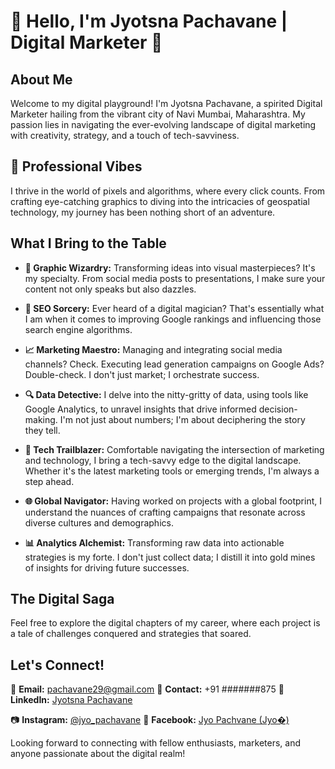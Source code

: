 # 👋 Hello, I'm Jyotsna Pachavane | Digital Marketer 🚀

## About Me

Welcome to my digital playground! I'm Jyotsna Pachavane, a spirited Digital Marketer hailing from the vibrant city of Navi Mumbai, Maharashtra. My passion lies in navigating the ever-evolving landscape of digital marketing with creativity, strategy, and a touch of tech-savviness.

## 💼 Professional Vibes

I thrive in the world of pixels and algorithms, where every click counts. From crafting eye-catching graphics to diving into the intricacies of geospatial technology, my journey has been nothing short of an adventure.

## What I Bring to the Table

- **🎨 Graphic Wizardry:** Transforming ideas into visual masterpieces? It's my specialty. From social media posts to presentations, I make sure your content not only speaks but also dazzles.

- **🚀 SEO Sorcery:** Ever heard of a digital magician? That's essentially what I am when it comes to improving Google rankings and influencing those search engine algorithms.

- **📈 Marketing Maestro:** Managing and integrating social media channels? Check. Executing lead generation campaigns on Google Ads? Double-check. I don't just market; I orchestrate success.

- **🔍 Data Detective:** I delve into the nitty-gritty of data, using tools like Google Analytics, to unravel insights that drive informed decision-making. I'm not just about numbers; I'm about deciphering the story they tell.

- **🤖 Tech Trailblazer:** Comfortable navigating the intersection of marketing and technology, I bring a tech-savvy edge to the digital landscape. Whether it's the latest marketing tools or emerging trends, I'm always a step ahead.

- **🌐 Global Navigator:** Having worked on projects with a global footprint, I understand the nuances of crafting campaigns that resonate across diverse cultures and demographics.

- **📊 Analytics Alchemist:** Transforming raw data into actionable strategies is my forte. I don't just collect data; I distill it into gold mines of insights for driving future successes.

## The Digital Saga

Feel free to explore the digital chapters of my career, where each project is a tale of challenges conquered and strategies that soared.

## Let's Connect!

📧 **Email:** pachavane29@gmail.com
📱 **Contact:** +91 #######875
🔗 **LinkedIn:** [Jyotsna Pachavane](https://www.linkedin.com/in/jyotsna-pachvane-86718a191/)

📷 **Instagram:** [@jyo_pachavane](https://www.instagram.com/jyo_pachavane)
💼 **Facebook:** [Jyo Pachvane  (Jyo�)](https://www.facebook.com/profile.php?id=100009721362072)

Looking forward to connecting with fellow enthusiasts, marketers, and anyone passionate about the digital realm!
